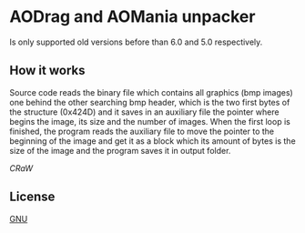# AODrag and AOMania unpacker

Is only supported old versions before than 6.0 and 5.0 respectively.

## How it works

Source code reads the binary file which contains all graphics (bmp images) one behind the other searching bmp header, 
which is the two first bytes of the structure (0x424D) and it saves in an auxiliary file the pointer where begins the image,
its size and the number of images.
When the first loop is finished, the program reads the auxiliary file to move the pointer to the beginning of the image and 
get it as a block which its amount of bytes is the size of the image and the program saves it in output folder.



*CRaW*

## License
[GNU](https://opensource.org/licenses/GPL-2.0)
